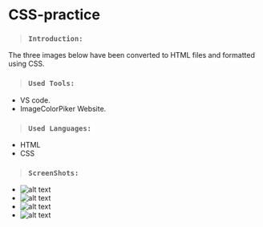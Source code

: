 # CSS-practice
> ### `Introduction:`
The three images below have been converted to HTML files and formatted using CSS.

> ### `Used Tools:`
+ VS code.
+ ImageColorPiker Website.
> ### `Used Languages:`
+ HTML
+ CSS

> ### `ScreenShots:`

+ ![alt text](image/home.png)
+ ![alt text](image/product.png)
+ ![alt text](image/company.png)
+ ![alt text](image/more.png)